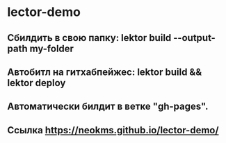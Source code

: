 # lector-demo
## Сбилдить в свою папку: lektor build --output-path my-folder
## Автобитл на гитхабпейжес: lektor build && lektor deploy
## Автоматически билдит в ветке "gh-pages".
## Ссылка https://neokms.github.io/lector-demo/

